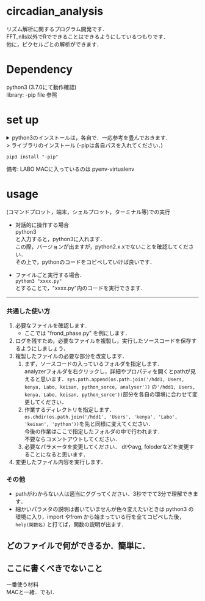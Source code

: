# circadian_analysis
リズム解析に関するプログラム開発です．  
FFT_nlls以外でRでできることはできるようにしているつもりです．  
他に，ピクセルごとの解析ができます．

# Dependency
python3 (3.7.0にて動作確認)  
library: -pip file 参照  

# set up
<details><summary>python3のインストールは，各自で．一応参考を畳んでおきます．</summary>
 mac	は下記をコマンドプロットにコピー&ペースト．

	/usr/bin/ruby -e "$(curl -fsSL https://raw.githubusercontent.com/Homebrew/install/master/install)"
	brew install python3
	python3 -V

 windows

	https://qiita.com/taiponrock/items/f574dd2cddf8851fb02c  
	とありますが上野は，VertualboxにUbuntuをインストールすることをおすすめします．  
	https://qiita.com/ykawakami/items/4bae371932110b2e25e3  
	設定済みのVertual box を渡すことも可能です．

 </details>>
ライブラリのインストール (-pipは各自パスを入れてください．)

	pip3 install "-pip"
備考: LABO MACに入っているのは pyenv-virtualenv  


# usage
(コマンドプロット，端末，シェルプロット，ターミナル等)での実行  
- 対話的に操作する場合  
python3  
と入力すると，python3に入れます．  
この際，バージョンが出ますが，python2.x.xでないことを確認してください．  
その上で，pythonのコードをコピペしていけば良いです．  

- ファイルごと実行する場合．  
```python3 "xxxx.py"```  
とすることで，"xxxx.py"内のコードを実行できます．


---
### 共通した使い方  
1. 必要なファイルを確認します．
	- ここでは "frond_phase.py" を例にします．
1. ログを残すため，必要なファイルを複製し，実行したソースコードを保存するようにしましょう．  
1. 複製したファイルの必要な部分を改変します．
	1. まず，ソースコードの入っているフォルダを指定します．  
	analyzerフォルダを右クリックし，詳細やプロパティを開くとpathが見えると思います．```sys.path.append(os.path.join('/hdd1, Users, kenya, Labo, keisan, python_sorce, analyser'))```
の```'/hdd1, Users, kenya, Labo, keisan, python_sorce'))```部分を各自の環境に合わせて変更してください．
	1. 作業するディレクトリを指定します．  
		```os.chdir(os.path.join('/hdd1', 'Users', 'kenya', 'Labo', 'keisan', 'python'))```を先と同様に変えてください．  
		今後の作業はここで指定したフォルダの中で行われます．  
		不要ならコメントアウトしてください．  
	1. 必要なパラメータを変更してください．
		dtやavg, foloderなどを変更することになると思います．
1. 変更したファイル内容を実行します．


### その他
- pathがわからない人は適当にググってください．3秒ででて3分で理解できます．
- 細かいパラメタの説明は書いていませんが色々変えたいときは python3 の環境に入り，import やfrom から始まっている行を全てコピペした後，
```help(関数名)```
と打てば，関数の説明が出ます．

## どのファイルで何ができるか．簡単に．

## ここに書くべきでないこと
一番使う材料  
MACと一緒．でもl．